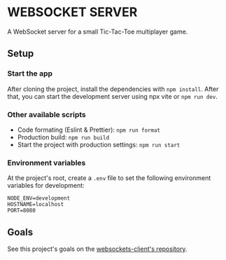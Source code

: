 # WEBSOCKET SERVER

A WebSocket server for a small Tic-Tac-Toe multiplayer game.

## Setup

### Start the app

After cloning the project, install the dependencies with `npm install`.
After that, you can start the development server using npx vite or `npm run dev`.

### Other available scripts

- Code formating (Eslint & Prettier): `npm run format`
- Production build: `npm run build`
- Start the project with production settings: `npm run start`

### Environment variables

At the project's root, create a `.env` file to set the following environment variables for development:

```config
NODE_ENV=development
HOSTNAME=localhost
PORT=8080
```

## Goals

See this project's goals on the [websockets-client's repository](https://github.com/mlangumier/websocket-client).
